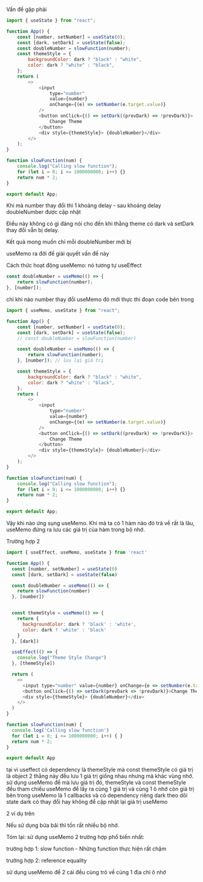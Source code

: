 Vấn đề gặp phải

```js
import { useState } from "react";

function App() {
    const [number, setNumber] = useState(0);
    const [dark, setDark] = useState(false);
    const doubleNumber = slowFunction(number);
    const themeStyle = {
        backgroundColor: dark ? "black" : "white",
        color: dark ? "white" : "black",
    };
    return (
        <>
            <input
                type="number"
                value={number}
                onChange={(e) => setNumber(e.target.value)}
            />
            <button onClick={() => setDark((prevDark) => !prevDark)}>
                Change Theme
            </button>
            <div style={themeStyle}> {doubleNumber}</div>
        </>
    );
}

function slowFunction(num) {
    console.log("Calling slow function");
    for (let i = 0; i <= 1000000000; i++) {}
    return num * 2;
}

export default App;
```

Khi mà number thay đổi thì 1 khoảng delay - sau khoảng delay doubleNumber được cập nhật

Điều này không có gì đáng nói cho đến khi thằng theme có dark và setDark thay đổi vẫn bị delay.

Kết quả mong muốn chỉ mỗi doubleNumber mới bị

useMemo ra đời để giải quyết vấn đề này

Cách thức hoạt động useMemo: nó tương tự useEffect

```js
const doubleNumber = useMemo(() => {
    return slowFunction(number);
}, [number]);
```

chỉ khi nào number thay đổi useMemo đó mới thực thi đoạn code bên trong

```js
import { useMemo, useState } from "react";

function App() {
    const [number, setNumber] = useState(0);
    const [dark, setDark] = useState(false);
    // const doubleNumber = slowFunction(number)

    const doubleNumber = useMemo(() => {
        return slowFunction(number);
    }, [number]); // lưu lại giá trị

    const themeStyle = {
        backgroundColor: dark ? "black" : "white",
        color: dark ? "white" : "black",
    };
    return (
        <>
            <input
                type="number"
                value={number}
                onChange={(e) => setNumber(e.target.value)}
            />
            <button onClick={() => setDark((prevDark) => !prevDark)}>
                Change Theme
            </button>
            <div style={themeStyle}> {doubleNumber}</div>
        </>
    );
}

function slowFunction(num) {
    console.log("Calling slow function");
    for (let i = 0; i <= 1000000000; i++) {}
    return num * 2;
}

export default App;
```

Vậy khi nào ứng sụng useMemo. Khi mà ta có 1 hàm nào đó trả về rất là lâu, useMemo đứng ra lưu các giá trị của hàm trong bộ nhớ.

Trường hợp 2

```js
import { useEffect, useMemo, useState } from 'react'

function App() {
  const [number, setNumber] = useState(0)
  const [dark, setDark] = useState(false)

  const doubleNumber = useMemo(() => {
    return slowFunction(number)
  }, [number])


  const themeStyle = useMemo(() => {
    return {
      backgroundColor: dark ? 'black' : 'white',
      color: dark ? 'white' : 'black'
    }
  }, [dark])

  useEffect(() => {
    console.log("Theme Style Change")
  }, [themeStyle])

  return (
    <>
      <input type="number" value={number} onChange={e => setNumber(e.target.value)} />
      <button onClick={() => setDark(prevDark => !prevDark)}>Change Theme</button>
      <div style={themeStyle}> {doubleNumber}</div>
    </>
  )
}

function slowFunction(num) {
  console.log('Calling slow function')
  for (let i = 0; i <= 1000000000; i++) { }
  return num * 2;
}

export default App
```

tại vì useffect có dependency là themeStyle mà const themeStyle có giá trị là object 2 thằng này đều lưu 1 giá trị giống nhau nhưng mà khác vùng nhớ. sử dụng useMemo để mà lưu giá trị đó, themeStyle và const themeStyle đều tham chiếu useMemo để lấy ra cùng 1 giá trị và cùng 1 ô nhớ còn giá trị bên trong useMemo là 1 callbacks và có dependency riêng dark theo dõi state dark có thay đổi hay không để cập nhật lại giá trị useMemo

2 ví dụ trên

Nếu sử dụng bừa bãi thì tốn rất nhiều bộ nhớ.

Tóm lại: sử dụng useMemo 2 trường hợp phổ biến nhất:

trường hợp 1: slow function - Những function thực hiện rất chậm

trường hợp 2: reference equality

sử dụng useMemo để 2 cái đều cùng trỏ về cùng 1 địa chỉ ô nhớ


